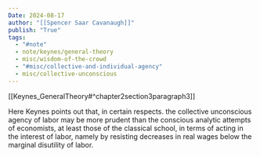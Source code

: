 ```yaml
---
Date: 2024-08-17
author: "[[Spencer Saar Cavanaugh]]"
publish: "True"
tags:
  - "#note"
  - note/keynes/general-theory
  - misc/wisdom-of-the-crowd
  - "#misc/collective-and-individual-agency"
  - misc/collective-unconscious
---
```


[[Keynes_GeneralTheory#^chapter2section3paragraph3]]

Here Keynes points out that, in certain respects. the collective unconscious agency of labor may be more prudent than the conscious analytic attempts of economists, at least those of the classical school, in terms of acting in the interest of labor, namely by resisting decreases in real wages below the marginal disutility of labor.
